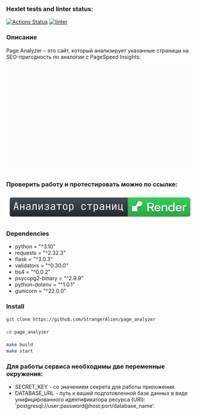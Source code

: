 ### Hexlet tests and linter status:
[![Actions Status](https://github.com/StrangerAlien/python-project-83/actions/workflows/hexlet-check.yml/badge.svg)](https://github.com/StrangerAlien/python-project-83/actions)
[![linter](https://github.com/StrangerAlien/python-project-83/actions/workflows/linter.yml/badge.svg)](https://github.com/StrangerAlien/python-project-83/actions/workflows/linter.yml)

### Описание
Page Analyzer – это сайт, который анализирует указанные страницы на SEO-пригодность по аналогии с PageSpeed Insights:

![Demo](page_analyzer/static/page_analyzer.gif)


### Проверить работу и протестировать можно по ссылке:

[![svg](page_analyzer/static/page_analyzer.svg)](https://python-project-83-61qx.onrender.com)


### Dependencies

- python = "^3.10"
- requests = "^2.32.3"
- flask = "^3.0.3"
- validators = "^0.30.0"
- bs4 = "^0.0.2"
- psycopg2-binary = "^2.9.9"
- python-dotenv = "^1.0.1"
- gunicorn = "^22.0.0"


### Install

```bash
git clone https://github.com/StrangerAlien/page_analyzer

cd page_analyzer

make build
make start
```

### Для работы сервиса необходимы две переменные окружения:

- SECRET_KEY - со значением секрета для работы приложения.
- DATABASE_URL - путь к вашей подготовленной базе данных в виде унифицированного идентификатора ресурса (URI): 'postgresql://user:password@host:port/database_name'.



